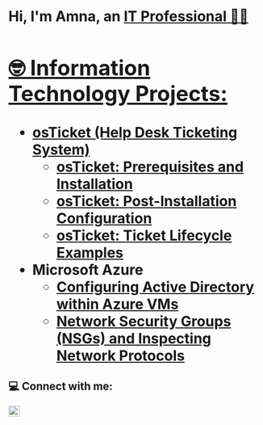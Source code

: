 <h1>Hi, I'm Amna, an <a href="https://linkedin.com/in/amnap">IT Professional 👋🏼

<h2>🤓 Information Technology Projects:</h2>

- <b>osTicket (Help Desk Ticketing System)</b>
  - [osTicket: Prerequisites and Installation](https://github.com/amnap-pm/osticket-prereqs)
  - [osTicket: Post-Installation Configuration](https://github.com/amnap-pm/post-install-config)
  - [osTicket: Ticket Lifecycle Examples](https://github.com/amnap-pm/ticket-lifecycle)
- <b>Microsoft Azure</b>
  - [Configuring Active Directory within Azure VMs](https://github.com/amnap-pm/configure-ad)
  - [Network Security Groups (NSGs) and Inspecting Network Protocols](https://github.com/amnap-pm/azure-network-protocols)

<h2>💻 Connect with me:</h2>

[<img align="left" alt="Josh | LinkedIn" width="22px" src="https://cdn.jsdelivr.net/npm/simple-icons@v3/icons/linkedin.svg" />][linkedin]

[linkedin]: https://linkedin.com/in/amnap
